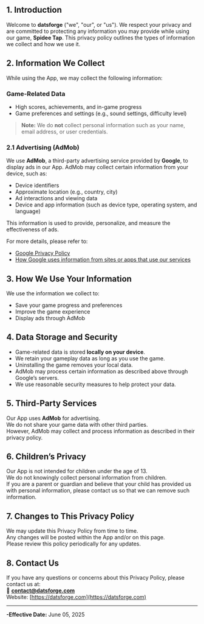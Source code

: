 ## 1. Introduction

Welcome to **datsforge** ("we", "our", or "us"). We respect your privacy and are committed to protecting any information you may provide while using our game, **Spidee Tap**. This privacy policy outlines the types of information we collect and how we use it.

## 2. Information We Collect

While using the App, we may collect the following information:

### Game-Related Data

- High scores, achievements, and in-game progress  
- Game preferences and settings (e.g., sound settings, difficulty level)

> **Note:** We do **not** collect personal information such as your name, email address, or user credentials.

### 2.1 Advertising (AdMob)

We use **AdMob**, a third-party advertising service provided by **Google**, to display ads in our App. AdMob may collect certain information from your device, such as:

- Device identifiers  
- Approximate location (e.g., country, city)  
- Ad interactions and viewing data  
- Device and app information (such as device type, operating system, and language)

This information is used to provide, personalize, and measure the effectiveness of ads.

For more details, please refer to:  
- [Google Privacy Policy](https://policies.google.com/privacy)  
- [How Google uses information from sites or apps that use our services](https://policies.google.com/technologies/partner-sites)

## 3. How We Use Your Information

We use the information we collect to:

- Save your game progress and preferences  
- Improve the game experience  
- Display ads through AdMob  

## 4. Data Storage and Security

- Game-related data is stored **locally on your device**.  
- We retain your gameplay data as long as you use the game.  
- Uninstalling the game removes your local data.  
- AdMob may process certain information as described above through Google’s servers.  
- We use reasonable security measures to help protect your data.

## 5. Third-Party Services

Our App uses **AdMob** for advertising.  
We do not share your game data with other third parties.  
However, AdMob may collect and process information as described in their privacy policy.

## 6. Children’s Privacy

Our App is not intended for children under the age of 13.  
We do not knowingly collect personal information from children.  
If you are a parent or guardian and believe that your child has provided us with personal information, please contact us so that we can remove such information.

## 7. Changes to This Privacy Policy

We may update this Privacy Policy from time to time.  
Any changes will be posted within the App and/or on this page.  
Please review this policy periodically for any updates.

## 8. Contact Us

If you have any questions or concerns about this Privacy Policy, please contact us at:  
📧 **contact@datsforge.com**  
Website: [https://datsforge.com](https://datsforge.com)  

---

**-Effective Date:** June 05, 2025
